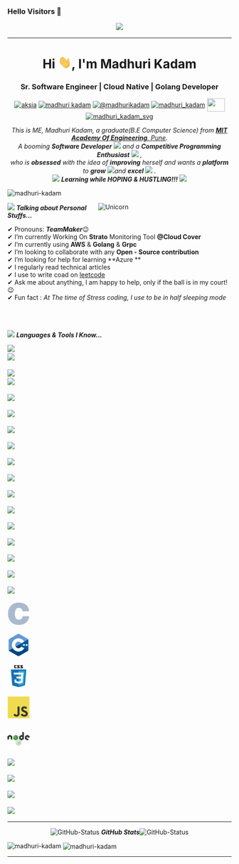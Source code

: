 ### Hello Visitors 👋
<p align="center">
  <img src="https://github.com/thompsonemerson/thompsonemerson/raw/master/cover-thompson.png" height="200"/>
</p>
<hr>
<h1 align="center">Hi <img src="https://raw.githubusercontent.com/ABSphreak/ABSphreak/master/gifs/Hi.gif" width="30px">, I'm Madhuri Kadam</h1>
<h3 align="center">Sr. Software Engineer | Cloud Native | Golang Developer </h3>
<p align="center">
<a href="https://www.linkedin.com/in/madhuri-kadam-53aa3792" target="blank"><img align="center" src="https://cdn.jsdelivr.net/npm/simple-icons@3.0.1/icons/linkedin.svg" alt="aksia" height="30" width="40" /></a>
<a href="https://www.facebook.com/madhuri.kadam.7946/" target="blank"><img align="center" src="https://cdn.jsdelivr.net/npm/simple-icons@3.0.1/icons/facebook.svg" alt="madhuri kadam" height="30" width="40" /></a>
<a href="https://www.hackerrank.com/madhurikadam" target="blank"><img align="center" src="https://cdn.jsdelivr.net/npm/simple-icons@3.0.1/icons/hackerrank.svg" alt="@madhurikadam" height="30" width="40" /></a>
<a href="https://leetcode.com/madhuri3/" target="blank"><img align="center" src="https://cdn.jsdelivr.net/npm/simple-icons@3.0.1/icons/leetcode.svg" alt="madhuri_kadam" height="30" width="40" /></a>
 <a href = "mailto: madhurikadam300@gmail.com"><img align="center" src="https://simpleicons.org/icons/gmail.svg" height="30" width="40" /></a>
  <a href="https://stackoverflow.com/story/madhurikadam" target="blank"><img align="center" src="https://cdn.jsdelivr.net/npm/simple-icons@3.0.1/icons/stackoverflow.svg" alt="madhuri_kadam_svg" height="30" width="40" /></a>  
</p>
</p>

<p align="center">
  <em>
    This is ME, Madhuri Kadam, a graduate(B.E Computer Science) from <a href="https://www.acetamritsar.ac.in/"> <b>MIT Academy Of Engineering</b>, Pune</a>. <br>
    A booming <b>Software Developer</b> <img src="https://github.com/TheDudeThatCode/TheDudeThatCode/blob/master/Assets/Developer.gif" width="30px"> and a <b>Competitive Programming Enthusiast</b>&nbsp;<img src="https://github.com/TheDudeThatCode/TheDudeThatCode/blob/master/Assets/Designer.gif" width="36px">&nbsp,<br>who is <b>obsessed</b>
    with the idea of <b>improving</b> herself and wants a <b>platform</b> to 
    <b>grow</b> <img src="https://github.com/TheDudeThatCode/TheDudeThatCode/blob/master/Assets/Rocket.gif" width="18px">and 
    <b>excel</b> <img src="https://github.com/TheDudeThatCode/TheDudeThatCode/blob/master/Assets/Medal.gif" width="20px">&nbsp.
  </em> 
  <br>
  <img src="https://media.giphy.com/media/VgCDAzcKvsR6OM0uWg/giphy.gif" width="50" /> <b><i>Learning while HOPING & HUSTLING!!!</i></b> <img src="https://media.giphy.com/media/7j2hfyeVcDtf2/giphy.gif" width="50" />
</p>

<p align="left"> <img src="https://komarev.com/ghpvc/?username=madhurikadam&label=Profile%20views&color=0e75b6&style=flat" alt="madhuri-kadam" /> </p>
<img align="right" width=300px alt="Unicorn" src="https://media.giphy.com/media/3ohs4BSacFKI7A717y/giphy.gif" />


<img src="https://media.giphy.com/media/ObNTw8Uzwy6KQ/giphy.gif" width="30px">&nbsp;***Talking about Personal Stuffs...***

✔ Pronouns: ***TeamMaker***😉 <br>
✔ I’m currently Working On **Strato** Monitoring Tool **@Cloud Cover**<br>
✔ I’m currently using **AWS** & **Golang**  & **Grpc** <br>
✔ I’m looking to collaborate with any **Open - Source contribution**<br>
✔ I’m looking for help for learning **Azure **<br>
✔ I regularly read technical articles <br>
✔ I use to write coad on [leetcode](https://leetcode.com/madhuri3/) <br>
✔ Ask me about anything, I am happy to help, only if the ball is in my court!😉<br>
✔ Fun fact : *At The time of Stress coding, I use to be in half sleeping mode*<br><br><br><br>


<img src="https://media.giphy.com/media/ObNTw8Uzwy6KQ/giphy.gif" width="30px">&nbsp;***Languages & Tools I Know...***
<p align="left">
  
  
  <code><img height="50" src="https://github.com/uannabi/-/blob/master/resource/python-icon.svg"></code>
  <code> <img height="50" src="https://blog.golang.org/go-brand/Go-Logo/SVG/Go-Logo_Aqua.svg"> </code>
     <code> <img height="50" src="https://github.com/get-icon/geticon/blob/master/logos/java.svg"> </code>
  <code><img height="50" src="https://github.com/uannabi/-/blob/master/resource/dj.svg"> </code>
  <code> <img height="50" src="https://github.com/uannabi/-/blob/master/resource/docker-ar21.svg"> </code>
        <code> <img height="50" src="https://github.com/get-icon/geticon/blob/master/logos/kubernetes.svg"> </code>
     <code> <img height="50" src="https://github.com/uannabi/-/blob/master/resource/amazon_aws-ar21.svg"> </code>
           <code> <img height="50" src="https://github.com/get-icon/geticon/blob/master/logos/azure.svg"> </code>
        <code> <img height="50" src="https://github.com/uannabi/-/blob/master/resource/google_cloud-ar21.svg"> </code>
  <code> <img height="50" src="https://github.com/uannabi/-/blob/master/resource/git.svg"> </code>
     <code> <img height="50" src="https://github.com/get-icon/geticon/blob/master/logos/bitbucket.svg"> </code>
  <code> <img height="50" src="https://github.com/uannabi/-/blob/master/resource/linux-ar21.svg"> </code>
  <code> <img height="50" src="https://github.com/uannabi/-/blob/master/resource/other/apache_hadoop-ar21.svg"> </code>
  <code> <img height="50" src="https://github.com/uannabi/-/blob/master/resource/other/mongodb-ar21.svg"> </code>
  <code> <img height="50" src="https://github.com/uannabi/-/blob/master/resource/other/sqlite-ar21.svg"> </code>
  <code> <img height="50" src="https://github.com/uannabi/-/blob/master/resource/other/mysql-ar21.svg"> </code>
  <code> <img height="50" src="https://github.com/uannabi/-/blob/master/resource/other/postgresql-ar21.svg"> </code>
  <code> <img height="50" src="https://raw.githubusercontent.com/devicons/devicon/master/icons/c/c-original.svg"> </code>
  <code> <img height="50" src="https://raw.githubusercontent.com/devicons/devicon/master/icons/cplusplus/cplusplus-original.svg"> </code>
  <code> <img height="50" src="https://raw.githubusercontent.com/devicons/devicon/master/icons/css3/css3-original-wordmark.svg"> </code>
  <code> <img height="50" src="https://raw.githubusercontent.com/devicons/devicon/master/icons/javascript/javascript-original.svg"> </code>
  <code> <img height="50" src="https://raw.githubusercontent.com/devicons/devicon/master/icons/nodejs/nodejs-original-wordmark.svg"> </code>
   <code> <img height="50" src="https://github.com/uannabi/-/blob/master/resource/firebase.svg"> </code>
   <code> <img height="50" src="https://github.com/uannabi/-/blob/master/resource/jenkins.svg"> </code>
   <code> <img height="50" src="https://github.com/get-icon/geticon/blob/master/logos/circleci.svg"> </code>
    <code> <img height="50" src="https://github.com/uannabi/-/blob/master/resource/other/redis-ar21.svg"> </code>
    
  <hr>
  
<p align="center">
<img src="https://media.giphy.com/media/8UHRm5oY4k4FDxq5QG/giphy.gif" width="30px" alt="GitHub-Status"/>&nbsp;<i><b>GitHub Stats</b></i><img src="https://media.giphy.com/media/8UHRm5oY4k4FDxq5QG/giphy.gif" width="30px" alt="GitHub-Status"/></p>
<p><img align="left" src="https://github-readme-stats.vercel.app/api/top-langs?username=madhurikadam&show_icons=true&locale=en&layout=compact" alt="madhuri-kadam" /></p>

<p>&nbsp;<img align="center" src="https://github-readme-stats.vercel.app/api?username=madhurikadam&show_icons=true&locale=en" alt="madhuri-kadam" width="410" /></p>

<hr>
